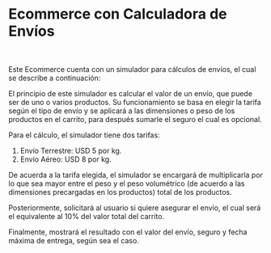 # Ecommerce con Calculadora de Envíos

<br> 

Este Ecommerce cuenta con un simulador para cálculos de envíos, el cual se describe a continuación:

El principio de este simulador es calcular el valor de un envío, que puede ser de uno o varios productos. Su funcionamiento se basa en elegir la tarifa según el tipo de envío y se aplicará a las dimensiones o peso de los productos en el carrito, para después sumarle el seguro el cual es opcional.

Para el cálculo, el simulador tiene dos tarifas:

1. Envío Terrestre: USD 5 por kg.
2. Envío Aéreo: USD 8 por kg.

De acuerda a la tarifa elegida, el simulador se encargará de multiplicarla por lo que sea mayor entre el peso y el peso volumétrico (de acuerdo a las dimensiones precargadas en los productos) total de los productos.

Posteriormente, solicitará al usuario si quiere asegurar el envío, el cual será el equivalente al 10% del valor total del carrito.

Finalmente, mostrará el resultado con el valor del envío, seguro y fecha máxima de entrega, según sea el caso.